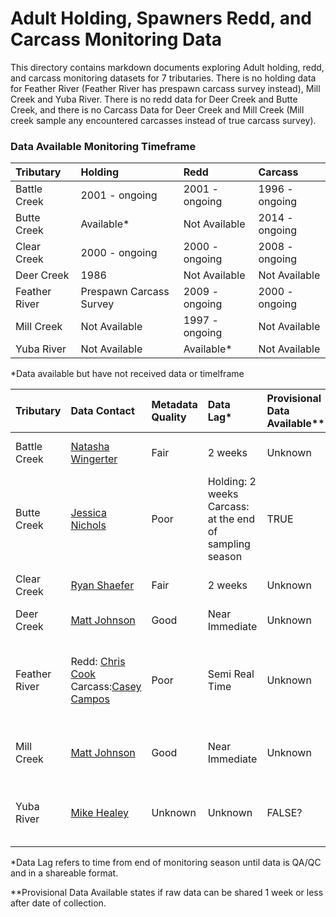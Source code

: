 # Adult Holding, Spawners Redd, and Carcass Monitoring Data

This directory contains markdown documents exploring Adult holding, redd, and carcass monitoring datasets for 7 tributaries. There is no holding  data for Feather River (Feather River has prespawn carcass survey instead), Mill Creek and Yuba River. There is no redd data for Deer Creek and Butte Creek, and there is no Carcass Data for Deer Creek and Mill Creek (Mill creek sample any encountered carcasses instead of true carcass survey). 


### Data Available Monitoring Timeframe

| Tributary | Holding | Redd | Carcass
| :-------- | :------ | :--- | :---- |
| Battle Creek | 2001 - ongoing | 2001 - ongoing | 1996 - ongoing |
| Butte Creek | Available* | Not Available | 2014 - ongoing |
| Clear Creek | 2000 - ongoing | 2000 - ongoing | 2008 - ongoing |
| Deer Creek | 1986 | Not Available | Not Available|
| Feather River | Prespawn Carcass Survey | 2009 - ongoing | 2000 - ongoing |
| Mill Creek | Not Available | 1997 - ongoing | Not Available |
| Yuba River | Not Available | Available* | Not Available|

*Data available but have not received data or timelframe

| Tributary | Data Contact | Metadata Quality | Data Lag* | Provisional Data Available** | Notes | 
| :--------- | :------------ | :----------- | :-----------| :----------- | :----------- | 
| Battle Creek | [Natasha Wingerter](mailto:natasha_wingerter@fws.gov)  | Fair | 2 weeks | Unknown | All data stored together |
| Butte Creek | [Jessica Nichols](Jessica.Nichols@Wildlife.ca.gov) | Poor | Holding: 2 weeks Carcass: at the end of sampling season | TRUE | No redd survey
| Clear Creek | [Ryan Shaefer](mailto:rayn_a_schaefer@fws.gov)  | Fair | 2 weeks | Unknown | All data stored together | 
| Deer Creek | [Matt Johnson](mailto:Matt.Johnson@wildlife.ca.gov) | Good | Near Immediate  | Unknown | Holding data only 
| Feather River | Redd: [Chris Cook](mailto:Chris.Cook@water.ca.gov) Carcass:[Casey Campos](mailto:Casey.Campos@water.ca.gov) | Poor | Semi Real Time | Unknown | Have prespawn carcass survey instead of holding survey |
| Mill Creek | [Matt Johnson](mailto:Matt.Johnson@wildlife.ca.gov) | Good | Near Immediate | Unknown | Redd data only; sample encountered carcasses |
| Yuba River | [Mike Healey](mailto:Mike.Healey@wildlife.ca.gov) | Unknown | Unknown | FALSE? | Need to contact Army Corps Engineer for Redds Data  |

*Data Lag refers to time from end of monitoring season until data is QA/QC and in a shareable format. 

**Provisional Data Available states if raw data can be shared 1 week or less after date of collection.
 

